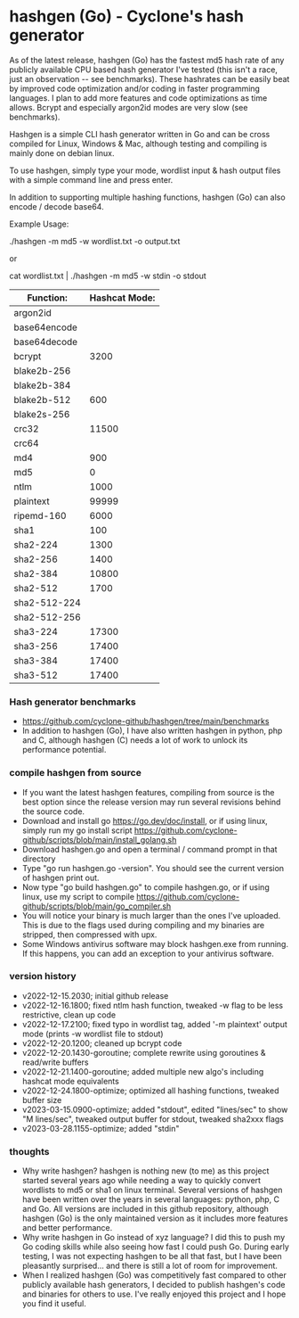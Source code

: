 # hashgen (Go) - Cyclone's hash generator
As of the latest release, hashgen (Go) has the fastest md5 hash rate of any publicly available CPU based hash generator I've tested (this isn't a race, just an observation -- see benchmarks). These hashrates can be easily beat by improved code optimization and/or coding in faster programming languages. 
I plan to add more features and code optimizations as time allows. Bcrypt and especially argon2id modes are very slow (see benchmarks).

Hashgen is a simple CLI hash generator written in Go and can be cross compiled for Linux, Windows & Mac, although testing and compiling is mainly done on debian linux.

To use hashgen, simply type your mode, wordlist input & hash output files with a simple command line and press enter.

In addition to supporting multiple hashing functions, hashgen (Go) can also encode / decode base64.

Example Usage:

./hashgen -m md5 -w wordlist.txt -o output.txt

or

cat wordlist.txt | ./hashgen -m md5 -w stdin -o stdout

| Function: | Hashcat Mode: |
|-----------|-----------|
| argon2id | |
| base64encode | |
| base64decode | |
| bcrypt | 3200 |
| blake2b-256 | |
| blake2b-384 | |
| blake2b-512 | 600 |
| blake2s-256 | |
| crc32 | 11500 |
| crc64 | |
| md4 | 900 |
| md5 | 0 |
| ntlm | 1000 |
| plaintext | 99999 |
| ripemd-160 | 6000 |
| sha1 | 100 |
| sha2-224 | 1300 |
| sha2-256 | 1400 |
| sha2-384 | 10800 |
| sha2-512 | 1700 |
| sha2-512-224 | |
| sha2-512-256 | |
| sha3-224 |17300 |
| sha3-256 | 17400 |
| sha3-384 | 17400 |
| sha3-512 | 17400  |

### Hash generator benchmarks
- https://github.com/cyclone-github/hashgen/tree/main/benchmarks
- In addition to hashgen (Go), I have also written hashgen in python, php and C, although hashgen (C) needs a lot of work to unlock its performance potential. 

### compile hashgen from source
- If you want the latest hashgen features, compiling from source is the best option since the release version may run several revisions behind the source code.
- Download and install go https://go.dev/doc/install, or if using linux, simply run my go install script https://github.com/cyclone-github/scripts/blob/main/install_golang.sh
- Download hashgen.go and open a terminal / command prompt in that directory
- Type "go run hashgen.go -version". You should see the current version of hashgen print out.
- Now type "go build hashgen.go" to compile hashgen.go, or if using linux, use my script to compile https://github.com/cyclone-github/scripts/blob/main/go_compiler.sh
- You will notice your binary is much larger than the ones I've uploaded. This is due to the flags used during compiling and my binaries are stripped, then compressed with upx.
- Some Windows antivirus software may block hashgen.exe from running. If this happens, you can add an exception to your antivirus software.

### version history
- v2022-12-15.2030; initial github release
- v2022-12-16.1800; fixed ntlm hash function, tweaked -w flag to be less restrictive, clean up code
- v2022-12-17.2100; fixed typo in wordlist tag, added '-m plaintext' output mode (prints -w wordlist file to stdout)
- v2022-12-20.1200; cleaned up bcrypt code
- v2022-12-20.1430-goroutine; complete rewrite using goroutines & read/write buffers
- v2022-12-21.1400-goroutine; added multiple new algo's including hashcat mode equivalents
- v2022-12-24.1800-optimize; optimized all hashing functions, tweaked buffer size
- v2023-03-15.0900-optimize; added "stdout", edited "lines/sec" to show "M lines/sec", tweaked output buffer for stdout, tweaked sha2xxx flags
- v2023-03-28.1155-optimize; added "stdin"

### thoughts
- Why write hashgen? hashgen is nothing new (to me) as this project started several years ago while needing a way to quickly convert wordlists to md5 or sha1 on linux terminal. Several versions of hashgen have been written over the years in several languages: python, php, C and Go. All versions are included in this github repository, although hashgen (Go) is the only maintained version as it includes more features and better performance. 
- Why write hashgen in Go instead of xyz language? I did this to push my Go coding skills while also seeing how fast I could push Go. During early testing, I was not expecting hashgen to be all that fast, but I have been pleasantly surprised... and there is still a lot of room for improvement.
- When I realized hashgen (Go) was competitively fast compared to other publicly available hash generators, I decided to publish hashgen's code and binaries for others to use. I've really enjoyed this project and I hope you find it useful. 
